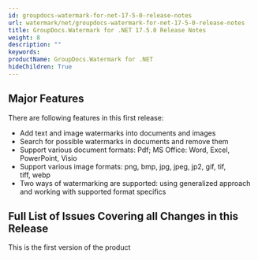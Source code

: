 ```yaml
---
id: groupdocs-watermark-for-net-17-5-0-release-notes
url: watermark/net/groupdocs-watermark-for-net-17-5-0-release-notes
title: GroupDocs.Watermark for .NET 17.5.0 Release Notes
weight: 8
description: ""
keywords: 
productName: GroupDocs.Watermark for .NET
hideChildren: True
---
```

## Major Features

There are following features in this first release:

* Add text and image watermarks into documents and images
* Search for possible watermarks in documents and remove them
* Support various document formats: Pdf; MS Office: Word, Excel, PowerPoint, Visio
* Support various image formats: png, bmp, jpg, jpeg, jp2, gif, tif, tiff, webp
* Two ways of watermarking are supported: using generalized approach and working with supported format specifics

## Full List of Issues Covering all Changes in this Release

This is the first version of the product
